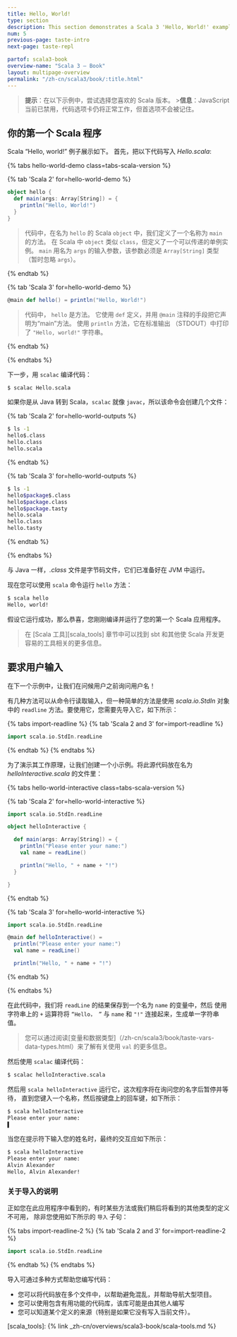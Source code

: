 ```yaml
---
title: Hello, World!
type: section
description: This section demonstrates a Scala 3 'Hello, World!' example.
num: 5
previous-page: taste-intro
next-page: taste-repl

partof: scala3-book
overview-name: "Scala 3 — Book"
layout: multipage-overview
permalink: "/zh-cn/scala3/book/:title.html"
---
```



> **提示**：在以下示例中，尝试选择您喜欢的 Scala 版本。
> <noscript>><span style="font-weight: bold;">信息</span>：JavaScript 当前已禁用，代码选项卡仍将正常工作，但首选项不会被记住。</noscript>

## 你的第一个 Scala 程序

Scala “Hello, world!” 例子展示如下。
首先，把以下代码写入 _Hello.scala_:

<!-- Display Hello World for each Scala Version -->
{% tabs hello-world-demo class=tabs-scala-version %}

{% tab 'Scala 2' for=hello-world-demo %}
```scala
object hello {
  def main(args: Array[String]) = {
    println("Hello, World!")
  }
}
```
> 代码中，在名为 `hello` 的 Scala `object` 中，我们定义了一个名称为 `main` 的方法。
> 在 Scala 中 `object` 类似 `class`，但定义了一个可以传递的单例实例。
> `main` 用名为 `args` 的输入参数，该参数必须是 `Array[String]` 类型（暂时忽略 `args`）。

{% endtab %}

{% tab 'Scala 3' for=hello-world-demo %}
```scala
@main def hello() = println("Hello, World!")
```
> 代码中， `hello` 是方法。
> 它使用 `def` 定义，并用 `@main` 注释的手段把它声明为“main”方法。
> 使用 `println` 方法，它在标准输出 （STDOUT）中打印了 `"Hello, world!"` 字符串。

{% endtab %}

{% endtabs %}
<!-- End tabs -->

下一步，用 `scalac` 编译代码：

```bash
$ scalac Hello.scala
```

如果你是从 Java 转到 Scala，`scalac` 就像 `javac`，所以该命令会创建几个文件：

{% tab 'Scala 2' for=hello-world-outputs %}
```bash
$ ls -1
hello$.class
hello.class
hello.scala
```
{% endtab %}

{% tab 'Scala 3' for=hello-world-outputs %}
```bash
$ ls -1
hello$package$.class
hello$package.class
hello$package.tasty
hello.scala
hello.class
hello.tasty
```
{% endtab %}

{% endtabs %}
<!-- End tabs -->

与 Java 一样，_.class_ 文件是字节码文件，它们已准备好在 JVM 中运行。

现在您可以使用 `scala` 命令运行 `hello` 方法：

```bash
$ scala hello
Hello, world!
```

假设它运行成功，那么恭喜，您刚刚编译并运行了您的第一个 Scala 应用程序。

> 在 [Scala 工具][scala_tools] 章节中可以找到 sbt 和其他使 Scala 开发更容易的工具相关的更多信息。

## 要求用户输入

在下一个示例中，让我们在问候用户之前询问用户名！

有几种方法可以从命令行读取输入，但一种简单的方法是使用
_scala.io.StdIn_ 对象中的 `readline` 方法。要使用它，您需要先导入它，如下所示：

{% tabs import-readline %}
{% tab 'Scala 2 and 3' for=import-readline %}
```scala
import scala.io.StdIn.readLine
```
{% endtab %}
{% endtabs %}

为了演示其工作原理，让我们创建一个小示例。将此源代码放在名为 _helloInteractive.scala_ 的文件里：

<!-- Display interactive Hello World application for each Scala Version -->
{% tabs hello-world-interactive class=tabs-scala-version %}

{% tab 'Scala 2' for=hello-world-interactive %}
```scala
import scala.io.StdIn.readLine

object helloInteractive {

  def main(args: Array[String]) = {
    println("Please enter your name:")
    val name = readLine()

    println("Hello, " + name + "!")
  }

}
```
{% endtab %}

{% tab 'Scala 3' for=hello-world-interactive %}
```scala
import scala.io.StdIn.readLine

@main def helloInteractive() =
  println("Please enter your name:")
  val name = readLine()

  println("Hello, " + name + "!")
```
{% endtab %}

{% endtabs %}
<!-- End tabs -->

在此代码中，我们将 `readLine` 的结果保存到一个名为 `name` 的变量中，然后
使用字符串上的 `+` 运算符将 `“Hello， ”` 与 `name` 和 `"!"` 连接起来，生成单一字符串值。

> 您可以通过阅读[变量和数据类型]（/zh-cn/scala3/book/taste-vars-data-types.html）来了解有关使用 `val` 的更多信息。

然后使用 `scalac` 编译代码：

```bash
$ scalac helloInteractive.scala
```

然后用 `scala helloInteractive` 运行它，这次程序将在询问您的名字后暂停并等待，
直到您键入一个名称，然后按键盘上的回车键，如下所示：

```bash
$ scala helloInteractive
Please enter your name:
▌
```

当您在提示符下输入您的姓名时，最终的交互应如下所示：

```bash
$ scala helloInteractive
Please enter your name:
Alvin Alexander
Hello, Alvin Alexander!
```

### 关于导入的说明

正如您在此应用程序中看到的，有时某些方法或我们稍后将看到的其他类型的定义不可用，
除非您使用如下所示的 `导入` 子句：

{% tabs import-readline-2 %}
{% tab 'Scala 2 and 3' for=import-readline-2 %}
```scala
import scala.io.StdIn.readLine
```
{% endtab %}
{% endtabs %}

导入可通过多种方式帮助您编写代码：
  - 您可以将代码放在多个文件中，以帮助避免混乱，并帮助导航大型项目。
  - 您可以使用包含有用功能的代码库，该库可能是由其他人编写
  - 您可以知道某个定义的来源（特别是如果它没有写入当前文件）。

[scala_tools]: {% link _zh-cn/overviews/scala3-book/scala-tools.md %}